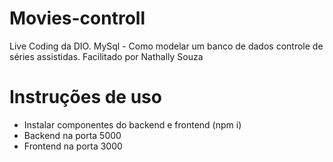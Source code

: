# Movies-controll
Live Coding da DIO. MySql - Como modelar um banco de dados controle de séries assistidas. Facilitado por Nathally Souza

# Instruções de uso

- Instalar componentes do backend e frontend (npm i)
- Backend na porta 5000
- Frontend na porta 3000
